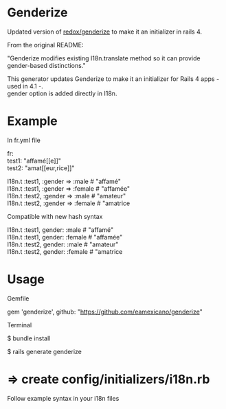 Genderize
=========

Updated version of [redox/genderize](https://github.com/redox/genderize) to make it an initializer in rails 4. 

From the original README:

"Genderize modifies existing I18n.translate method so it can provide gender-based distinctions."

This generator updates Genderize to make it an initializer for Rails 4 apps - used in 4.1 -.   
gender option is added directly in I18n.


Example
=======

In fr.yml file   


fr:   
  test1: "affamé[[e]]"   
  test2: "amat[[eur,rice]]"   

I18n.t :test1, :gender => :male # "affamé"   
I18n.t :test1, :gender => :female # "affamée"   
I18n.t :test2, :gender => :male # "amateur"   
I18n.t :test2, :gender => :female # "amatrice   

Compatible with new hash syntax

I18n.t :test1, gender: :male # "affamé"   
I18n.t :test1, gender: :female # "affamée"   
I18n.t :test2, gender: :male # "amateur"   
I18n.t :test2, gender: :female # "amatrice   


Usage
=====    

Gemfile  

gem 'genderize', github: "https://github.com/eamexicano/genderize"  

Terminal  

$ bundle install  

$ rails generate genderize  
 # =>  create  config/initializers/i18n.rb  

Follow example syntax in your i18n files